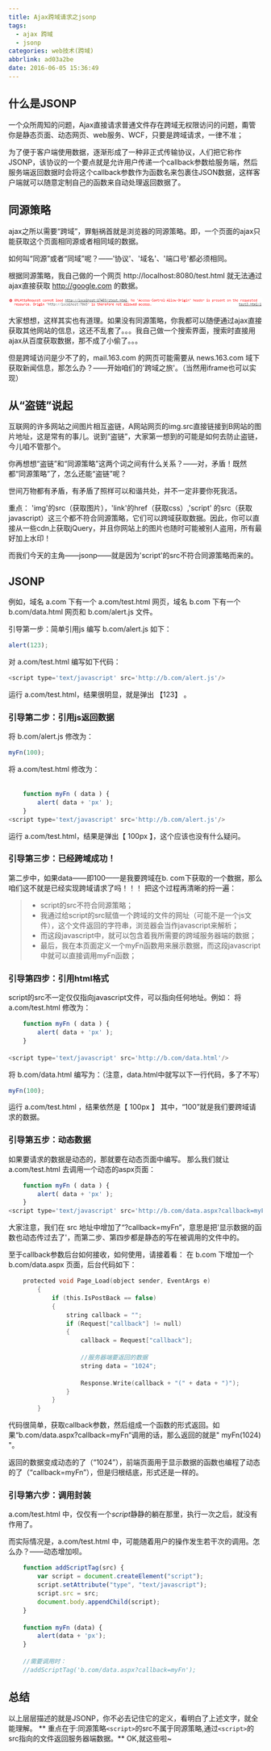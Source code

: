 ```yaml
---
title: Ajax跨域请求之jsonp
tags:
  - ajax 跨域
  - jsonp
categories: web技术(跨域)
abbrlink: ad03a2be
date: 2016-06-05 15:36:49
---
```


## 什么是JSONP
一个众所周知的问题，Ajax直接请求普通文件存在跨域无权限访问的问题，甭管你是静态页面、动态网页、web服务、WCF，只要是跨域请求，一律不准；

为了便于客户端使用数据，逐渐形成了一种非正式传输协议，人们把它称作JSONP，该协议的一个要点就是允许用户传递一个callback参数给服务端，然后服务端返回数据时会将这个callback参数作为函数名来包裹住JSON数据，这样客户端就可以随意定制自己的函数来自动处理返回数据了。
<!-- more -->

## 同源策略

ajax之所以需要“跨域”，罪魁祸首就是浏览器的同源策略。即，一个页面的ajax只能获取这个页面相同源或者相同域的数据。

如何叫“同源”或者“同域”呢？——'协议'、'域名'、'端口号'都必须相同。

根据同源策略，我自己做的一个网页 http://localhost:8080/test.html 就无法通过ajax直接获取 http://google.com 的数据。

![jsonp报错](/uploadimg/demo_jsonp.png "jsonp报错")

大家想想，这样其实也有道理。如果没有同源策略，你我都可以随便通过ajax直接获取其他网站的信息，这还不乱套了。。。我自己做一个搜索界面，搜索时直接用ajax从百度获取数据，那不成了小偷了。。。

但是跨域访问是少不了的，mail.163.com 的网页可能需要从 news.163.com 域下获取新闻信息，那怎么办？——开始咱们的'跨域之旅'。（当然用iframe也可以实现）

## 从“盗链”说起

互联网的许多网站之间图片相互盗链，A网站网页的img.src直接链接到B网站的图片地址，这是常有的事儿。说到“盗链”，大家第一想到的可能是如何去防止盗链，今儿咱不管那个。

你再想想“盗链”和“同源策略”这两个词之间有什么关系？——对，矛盾！既然都“同源策略”了，怎么还能“盗链”呢？

世间万物都有矛盾，有矛盾了照样可以和谐共处，并不一定非要你死我活。

重点： 'img'的src（获取图片），'link'的href（获取css）,'script' 的src（获取javascript）这三个都不符合同源策略，它们可以跨域获取数据。因此，你可以直接从一些cdn上获取jQuery，并且你网站上的图片也随时可能被别人盗用，所有最好加上水印！

而我们今天的主角——jsonp——就是因为'script'的src不符合同源策略而来的。

## JSONP

例如，域名 a.com 下有一个 a.com/test.html 网页，域名 b.com 下有一个 b.com/data.html 网页和 b.com/alert.js 文件。

引导第一步：简单引用js
编写 b.com/alert.js 如下：


```javascript
alert(123);
```

对 a.com/test.html 编写如下代码：
```javascript
<script type='text/javascript' src='http://b.com/alert.js'/>
```

运行 a.com/test.html，结果很明显，就是弹出 【123】 。

### 引导第二步：引用js返回数据

将 b.com/alert.js 修改为：
```javascript
myFn(100);
```

将 a.com/test.html 修改为：

```javascript

    function myFn ( data ) {
        alert( data + 'px' );
    }
<script type='text/javascript' src='http://b.com/alert.js'/>
```

运行 a.com/test.html，结果是弹出【 100px 】，这个应该也没有什么疑问。

### 引导第三步：已经跨域成功！

第二步中，如果data——即100——是我要跨域在b.
com下获取的一个数据，那么咱们这不就是已经实现跨域请求了吗！！！
把这个过程再清晰的捋一遍：

> - script的src不符合同源策略；
> - 我通过给script的src赋值一个跨域的文件的网址（可能不是一个js文件），这个文件返回的字符串，浏览器会当作javascript来解析；
> - 而这段javascript中，就可以包含着我所需要的跨域服务器端的数据；
> - 最后，我在本页面定义一个myFn函数用来展示数据，而这段javascript中就可以直接调用myFn函数；

### 引导第四步：引用html格式

script的src不一定仅仅指向javascript文件，可以指向任何地址。例如：
将 a.com/test.html 修改为：

```javascript
    function myFn ( data ) {
        alert( data + 'px' );
    }

<script type='text/javascript' src='http://b.com/data.html'/>
```

将 b.com/data.html 编写为：（注意，data.html中就写以下一行代码，多了不写）

```javascript
myFn(100); 
```

运行 a.com/test.html ，结果依然是【 100px 】
其中，“100”就是我们要跨域请求的数据。

### 引导第五步：动态数据

如果要请求的数据是动态的，那就要在动态页面中编写。
那么我们就让 a.com/test.html 去调用一个动态的aspx页面：

```javascript
    function myFn ( data ) {
        alert( data + 'px' );
    }
<script type='text/javascript' src='http://b.com/data.aspx?callback=myFn'/>
```

大家注意，我们在 src 地址中增加了“?callback=myFn”，意思是把'显示数据的函数也动态传过去了'，而第二步、第四步都是静态的写在被调用的文件中的。

至于callback参数后台如何接收，如何使用，请接着看：
在 b.com 下增加一个 b.com/data.aspx 页面，后台代码如下：

```c
    protected void Page_Load(object sender, EventArgs e)
        {
            if (this.IsPostBack == false)
            {
                string callback = "";
                if (Request["callback"] != null)
                {
                    callback = Request["callback"];

                    //服务器端要返回的数据
                    string data = "1024";

                    Response.Write(callback + "(" + data + ")");
                }
            }
        }
```
代码很简单，获取callback参数，然后组成一个函数的形式返回。如果“b.com/data.aspx?callback=myFn”调用的话，那么返回的就是" myFn(1024) "。

返回的数据变成动态的了（“1024”），前端页面用于显示数据的函数也编程了动态的了（“callback=myFn”），但是归根结底，形式还是一样的。

### 引导第六步：调用封装

a.com/test.html 中，仅仅有一个*script*静静的躺在那里，执行一次之后，就没有作用了。

而实际情况是，a.com/test.html 中，可能随着用户的操作发生若干次的调用。怎么办？——动态增加呗。

```javascript
    function addScriptTag(src) {
        var script = document.createElement("script");
        script.setAttribute("type", "text/javascript");
        script.src = src;
        document.body.appendChild(script);
    }

    function myFn (data) {
        alert(data + 'px');  
    }

    //需要调用时：
    //addScriptTag('b.com/data.aspx?callback=myFn');
```

## 总结
以上层层描述的就是JSONP，你不必去记住它的定义，看明白了上述文字，就全能理解。
** 重点在于:同源策略`<script>`的src不属于同源策略,通过`<script>`的src指向的文件返回服务器端数据。**
OK,就这些啦~
